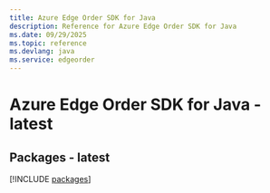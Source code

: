 ```yaml
---
title: Azure Edge Order SDK for Java
description: Reference for Azure Edge Order SDK for Java
ms.date: 09/29/2025
ms.topic: reference
ms.devlang: java
ms.service: edgeorder
---
```

# Azure Edge Order SDK for Java - latest
## Packages - latest
[!INCLUDE [packages](edge-order-index.md)]